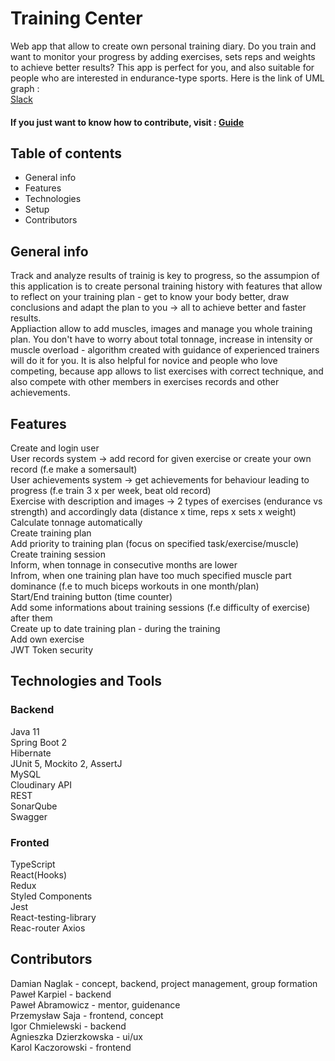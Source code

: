 # Training Center 

Web app that allow to create own personal training diary. Do you train and want to monitor your progress by adding exercises, sets reps and weights to achieve better results? This app is perfect for you, and also suitable for people who are interested in endurance-type sports.
Here is the link of UML graph : <br>
[Slack](https://viewer.diagrams.net/?highlight=0000ff&edit=_blank&layers=1&nav=1&title=uml#R7V1bc6M40%2F41qZq9sIvz4TI%2BzCS1OW2cvDtzSYxs8wVbXsDJeH79J3EUksCYgHFmyFRNghCykR493Wp1ty7k8frnN8%2Farm6hDdwLSbB%2FXsiTCwn96CL6hUv2SYmsRCVLz7GjMjErmDm%2FQFwoxKU7xwZ%2BrmIAoRs423zhHG42YB7kyizPg%2B%2F5agvo5j91ay0BUzCbWy5b%2Bq9jB6u4VNTM7MYVcJar%2BKMNSYtuvFjz16UHd5v48y4keRH%2BRLfXVtJW%2FKL%2ByrLhO1EkTy%2FksQdhEP21%2FjkGLu7cpNui574W3E2%2Ftwc2QZUHngePv8y3p8XSXmrgYX8Fje3LwNCjZt4sdweS9wi%2FbbBPeghs7Evc0ejKdqw13NhPK2dzIY%2FQja8O%2Bgx5IkZX8ehKCrpcBevsTuDtv5MXP9CFMFSTywmGk5Be7ZOrn07wnfibeApdZQ%2Fhi%2BQZtlfijvLhzpvHb%2FS%2B%2FxEo039e%2Fx49LQcuCK6u3%2BBAjcFneUsQlHSZEvcQsHPAijv9G4BrgF4CVXgn4KTFIPCAawXOWx57VgzhZfps2twDdNB7SEI83xTViB6JZ9tAkfV8G9Frxo%2BRaKBaUnUh35KcfMWkpagjmJYQFKw9UW2LK%2FhkDfQH0Q9ZUYjHY7BpngKbMcYGwlAQ8zjT9FKk4YsH4DnoNYFH4rcG0iuhlttJelXYJkTdCWxNCmyKQIGtKmw1Graq3CFsuTzCMup0%2FQJsG9gsetFY3FgvSKTmMGm5zhJheDJHaMDQGr0BL3CQyLqMb6wd28ZtjDzgO7%2Bsl7A9jKP4rVDj6uhCnaTIwg2Anzx5Gj%2BciSkShCXTksVN3DyaSIimtNwoiR9DUVIFLhY%2BCD44ZqWTgxi0ARbx0N7%2FG8r%2B542Dv8mFfIn%2BH1HF6GVlEXc%2FfuY90hWSuuEb5Cqs2AavihpbHWoMKzfFd3005sndGf47d3cLPB9uLPcRzKFn%2B2nNB7qcQi1CEsLHyA88%2BArG0IVeWC7b2ouGBl4eLRDxEuVIJZLmcwLXLlgEHFQHcIub3VpzZ7O8CetMlKzkMdbBcBFEzy7ckPZXaC4AzPgeDKygcC6MELzHmIjRrJDG6FrMrsOJsoVeMIYb9FaWE%2BIfWH7wDvygjJ6ZeVU4LWSZJq6EEwm%2BTZXiFaFwijTDkTMlNxGORb0pnVDAHqPEZWJ0KAhaXpTqeipbi9RGfEVL5voSVhU%2Bg2JIS1i5toQVGFmtVpKwTXGxKZ8ClSTCFEpZ07U6CEuBjlo0CLBjzVI5gHeOKlkI2IM4VDvU9ExJHJqSkP6IeSwh6TOUFTP90Yx6IDWNQ3BvGaSicIqFc33SMrXuMCDKEi3r6pKRqNADzTTV9kAn43rGQvJUa01RqioKk1VpF%2FAzmCWiJtVDn6GxLQ1bE4bf%2Fk%2BZ3nyfOqPZ6tYSN4PX3dvbQGPAV7yY%2FO1AyO2RqvaOThlQo9UxTZSGpqnUZEFNKVo8dGH14A6LyK6gzwOh9ZFmdKhG0atFXVXrYcdgBGhFO29jwPgj5Se%2FKz6D%2BDRprtGVutBTTwe90pU7Ab0nbN1xNssH19owMPTfnTUqx4bVBdwEs%2FhOJZNsZLyarxzXvrH2cIeH1w%2Bs%2BWtyNVpBz%2FmFmrUS0KLbXpAAWsvVmOEnY7yFNl7wkOBNpIpurZ%2B5ijcWNlmFBXPoutbWd17S11ijDnc2IxgEcB1XKjLWFZv3CidAdWsYI9DSDQHSGpZUylnDVKEY0R%2ByhqkcGzB6ILGK3sDNkjSgBjGSZsD3HbjJzKc3jo%2FtsC4e86d8JVS8jOyJWTshCiZWAIhPQriKSrJqiPsOV9p6DoJQ4AD%2Bt3mIbu95X8MG%2FtxztkH4LROTceA5%2BZe2ncXCme9c3EZcaUIU9YZiZmqUE9PhCZO4VWgVp4ektDQ9dIWZHoc2Cno%2B7YxP04KDgGltdyFRYiryKeofsFkGK3o3iiSwWa4Oj8YQTe48azMHSTNMG9N8DV4j852PxrOwhTFxO3u8575q3JfySPPcJzTAfVzFnbX10kjsma8j5jNpW7MhcZivtX3VMsNBReLbWOtMrUtwNf0JvLnj57S7d9ZxgO%2BFELsg8JwCPLAFgYO1vPChsMpjvoxbm2isJzoGtaWk8SGe4wK3NZ5jHe4YadkT3bkQnaZ1TnQia2CpzHQpshKqGy5BcIdqfPkrv%2BJEY45q5WgvX8hWTitS7Bc4a5DxXnpF1cg%2F3dNdNbozKwO6C7rj72eKLOHllfue7c6F7dIdkUNw0bW20CIdx3bVLGpxYz3dHLmMzOZu44TThIWZS5EncWz7FDth8Ysf3sSPB7mTTXxdF4eCmPmySXlGEmUVe%2Fpl9xvb3U9ReTYxDezWyKeNaSiemWUhDUiHVnODdE4hDXzdnB0yWuOegMBy3N5u352aI2q0ewbPbi%2FwtGKjLSklcaRUpq%2BsABqs1SPeeOQHnaj%2Fg9Lt5fd%2BEVVnEVUdQCU6DRcualuLKJPd5mGNmD3BdEUwCrMzmHjqHVx3N8Ewpa6ZFRdSlM06qUYXc83WJAtF6kMdg%2FoFN6yPac%2BncJ%2FIV%2FxEWutiLF1cMnb%2BIlHcM%2BUh2mne3tQEVXqrR8f%2F3%2BWlI47vXu7egfr0NhuwHhR%2Fg%2F0TmK82zn87MHXBGnCEZU%2BWJyNLM3km3Uw0WHVMNNsiSy5ojvOiQCugIOwA0trUcwqDjdL5%2BRFK4aOjNUphJSkz3M2myNDydiU1iXRsILCRtBqVTYWOIjry6%2F%2BBLtbMvCIyAUp6lzksuOsQVlJVVVh6adWd7cCozEetGQ9YaZXzT7aIvdmH8CLTi%2FMKvH%2B9eQQ%2B8N4KN3NfWd0p8RoMVWyiLum9l6pcS%2BIpxgewF5pVTRafUGiKJ5GaH0x6hqWtkOzbRI8qonlCaZvYCc46s5RGxxjpUs1oJU2kWlIFZZjsPzUfsMTv8tNm44sznmXY1BS5IjqP3l5sEJfyZ8AlHTqui3VxSXtCKObJcamcJBMfmZLFoICpfgJgKsZnACZNmKZecx2jJZG9JDANg8n9ciKMcoI9s3i3M1qkCH%2FUIoXx4xI5FjVuNIfRlvZ3ZJwn7Z5PR0Qm62Cht7nVsbnVCIWsCCCtNQCdOkGZmK4ZYqlmHJSGZQnKOCuLuMVT2fE%2BRSYzuTyTmZTPZEYpZJVzJJjC0FSzVqj0zpJmDGWV%2BBIUpttOoMDaAZmI9jMSrX%2BW%2FY8RrTIvoyg3ULK1nX31uN2qRFjGtyNRSwTzxrZmfjDwhfwVCVXEoPg2ES%2FHpjaw9veLfwF4TZuZWHs%2FKSLrHcqvEKLtCYeIpAEk5O0Fmhn%2Bqvh%2BQfaEXVzE5paY7Dwr58YQh6d8iT4pTPGLv1IuYmYDA9DrI7VTM7QXntyeCxYbcMr4evZEfUY%2BWGmIwUk2ako966sGs%2FDC8CbHhOEx3lJZ%2BF1c6%2BlQPF5Kh0xbxa7NAs%2F7ClT1hO5p8hDlfKJtH5Ylr9dh%2FvyeGRkg2xYwFlxm1OYGeFk0w4w0L4oib3HP82duzd3qOFpEvYb6H33TYgMRrvLsuXUVsrS7iwboN2Ka0lnbuEt8a%2BqYKLAGound820ke%2BhsGz35nAv5CFXJR29LKUtD3UmDy%2FXtlOCT2%2Fun6%2Fu7nj4qxwmnk7FxAlFac%2BrkZP1O%2BSOvdPfscSbsYVYlDzpzd3OoYZ1HbqdP00eCPP6%2Bvrmny3oqqaqJpNOycSZpbatK4mR0wkxCLrZ7CjkTCjF4OZC5wZz0GSiN4UVm98Zn0%2FH93WRGqiDXd89PU7Lk6v75cdYTSVUiSWdl40Sit0YkrHdNppKQQZM9m3TEJhIdDcA1pvBNbq3xicTyCdZBvj1e3pL88XD%2FnKeY0eVj7vJ%2B8uPf6fW3q6eeZCqTTBM5xrlwaY1kVM7RuSnJXJSmmu95pjueETh6y4l5RuXsgF7OfpBKy3RyjRXfTGe5fJwQl9d3s8u7aU8vlf32mkhve1p60Vkd5vn2Blv1p9%2Bmd5OeU3g75MYc8HfIXwxVUUv9AD9gilU5uW3TQAgSLLLSFqVwjgR%2FWjl4R3npWVu844Nj7dH8wUVw4%2BLXQT0Qnr4yJIhl7Fo%2BrrJCX9rFXxznTBMc7NPzgltGD8%2FnOw%2F9XkMPXwYrfDQRahJvoI8xJCEuxf95wN6F2%2BrZV1hvXeycuY%2BqEp%2Fr4CcBGhYr%2BsRgBdbo18KD6%2BgqbA%2B7UwlfooLw063w%2F52%2Fs9z4lXZr%2F6%2BcvYj3Z9w1Vujzil4FWGG%2FWMulB5aJDxP04q8M%2FTg7C7Uvj9%2Fg9%2FpjUPjDCzql41YPdzAeNdsJDcLDso%2Fjhrjy%2Frxe4HkId7htKwy%2BtTYYB%2F5uuURoiU46Gof4TGFkw%2FeN79iAgFH0ZTEvAFzvy9x15q9hYxiL%2BCsnKCaxdWu9gvi5Odzu0%2Fo%2BCH%2BFc2DnJx8%2Bc62wTQzfr44bz5bpTyzdIkaQhOfHm78qC%2FWU0opI8NMK9VB%2BRaJFlKsL%2BVRifkTI83mb9mRujrclhrcZALR3MHMnB94yMTaKREnFyjFdjHLPNNVyGJfO2TtPvHyLR%2FHFhVhBIkYsSlSSDqfwqcZPpneY648f01Tb48fuYH99fnp%2BnGKSnl7iv1hLca9pIyGj4n%2FctWb4E%2FcNUR79NKOBD%2Biw0PQMdwLwMs%2BtWW7idAk%2BlNhggokDglQrWECIfyEGD99kDe0d6m9ah3r2AVY7tx5EqmioiWO93YOZR9bDCgYw1mpG0MZtZVF9X7ZJ2FORFhw%2F4u%2FXSZ9aG8vd%2F0IfW6LPPQIrfCxx9cdf0Y10upcdwjLW2XnPzfZ%2BECryECtqFsI9eMvlPombRL9V%2FCJRwiA8jmG0A37H7c7HawdREF7xx4Jgzv%2Boq72dhh%2Bkfcar%2BABsGEWGlbzwzAVgO4CDqCJfx833RdSTe%2FdXOICECksOZvimSIKHPng%2B4oV8Tpmq5px0ihVMyt9G86vOIeX0%2FhGNkM8jTRzzwf%2FOrHGweY3w7PLu87sittqRkZdleZw6SbVmSnouJlLLSyZdNYaCZtRTkETmPHS9ooLbSvI1%2FiCx7l9Rrqxea%2BouMSiFGk1n1aMTJwbV2d0yXJ%2Fjpl6ewgDJIoCLHqzCg7NW0LVxOCJ834S1OFWQ6PErNbLbbvNNVBTRf1LITTktnGfIzbNked%2BnI%2Bf5yvpP%2F%2B%2BrfD%2F7h3tAXIuid5hLalBN9ApDScklGxKT5AjHpleoJJW5vcRLaMXtTaNDqcyYFmS1bgJU5sAbtcsDb%2FhdzZoxyoCb2J9sy18BO0MsYX0iTFNSEX4VXcmpj6YhlqO4bloO7jtLFWEod4lCGjoyfVpXdU1QONRUg9k1uBjjJUttH2OaQWAszAXTUlZJbjyG9hlQZipIClCpWGRJGZo6kd6sdvpnBsK0W0zLuOP4cpbhbgPDJQYJJjQmyWoD6TUruIQby51mpR8UyS2shvkTkLMaLj2w5CAYPwo8mU4NXp%2FeVLljeuP4fsaDxICNODKOPv2Nc4RcgYL%2FEi8TeZFhZdOg6NC4I4znxx4G9yGdOpmtRL%2BG6%2FiPdqsXLQjOqF9P262nPEohbyXUxAN2wkYlcEJmh7OvdWkE%2FJ2YkLelHeYdCedGb9brzKwn0mvaqhETTex5lqrHZBAnfOsPhuoYKAK1Pc7JtMe3rNGGjeaAwpLKB7LYrnf%2B3AX%2B9eYNum%2BAaIbIt3cb1uEl2HNwGh1%2Bkr7r%2BFbyUG%2FsZZWoUh5o3NjbRF5l%2FmqKAeR456OJ2%2FNX9%2FxFB%2B1U5a9G0s%2BV2BqbYa9d5OIT3Y78fXqeqbZYqw6lI2mmvcN7WOsV9sDqY5DPgGfY03iMqluQrYUGiqxcqhSC3HNI1Y1psbph51xCAUVW%2Flz1BHKGBGJ2H1sssistOofS9d34queLynzR2tqmNb5QWF%2BrGfrqPVGcDVFwszeemCkU1tH49vKGzN74dRoV9FRRjSqUs84yULqpTIDAesEzdY73JPp0%2FJ1Thygx%2B0G6WZE6aF%2Fx5lDDUkd6%2FElq2sjtGhGnkgAi%2BKd3qT3G%2BtEavZht0Yt03OFjtZx3Ekec7KAwwhvH1C%2FK%2FXEqOseWDkjbjjbhqVuZK5eg5giBmeZVt5qRbjEkWk2jVNKT6%2FShicgmPeyLciE72uu1zstJsWNbBsKo%2FWZ9f1j32fPy%2FYln0afz%2FWFdRs%2FL96exfj1tt57k3G3i%2BEWROthdPqULbnL0z3k7AClqnkvzLIbWWsIQMV36I9VjbFGkD%2Bpmsvs3xMpiqifQp0A1xcTv%2Bx%2BBMv3n9e%2FR03LgguDq%2Bg1yNtqSffx%2BAVJ%2FAcLwGGcmVvcmSfOfncR0wYVJo94kNvDnnrNNTy4ccWvFXiN8lxFuvqp%2BWVMFfMU0cBZGE%2B7XOy7a6oMnKqPeViRyVSMOhSwG8PhVDSUeDwrlMp4%2BKJMjv6%2BTiOAjT0CuG5IfHoFMxfhLpjRUk4DXEx12rLAbxVxfkl5QnspSNxDpUCktUQPJbCIiT1K2dkaTcVzUXlP55Uohe1DlV6QONXlK2zHQ1K7HFOlIF7bUNkWw2vQgeqZIU7rACSuBd0BhCsfa99%2Bhl7UENnNvv41yt3KfAGvLYY8VZD6aOgk19I9Ly3K1%2FfkKhCm00jbTgly9eejWOS09nHucq9P7%2Fx7r%2F6tUJ8uSPEtcZmzi2DKuCsMS43T9AuwwlRl%2F3DmWqELRuUaDE5qnaXNWfnBw%2F1u7APpxHHQzSzYmQ3UaU0R0t87p7SY2jLidfZJotZr5qerkwqqnSnPnTpK5m9SliwF7Ehmo0LkGVKmmDBTpuDiVDkQ%2Fae4Mbv%2BzHro5oXM%2B%2BrSs%2FFH6tExvfGscnxmJJzTK4t3ij3vE9v7NMlQfClHPSesv8s6xkikZZbkBVqICMIK7JBVwZdSiSw%2FCgKyOE4%2FfQhtvj0z%2FHw%3D%3D) <br>
#### If you just want to know how to contribute, visit : [Guide](https://github.com/CodeEnthusiasts/TrainingCenter/wiki/How-to-contribute%3F)

## Table of contents
* General info
* Features
* Technologies 
* Setup
* Contributors

## General info

Track and analyze results of trainig is key to progress, so the assumpion of this application is to create personal training history with features that allow to reflect on your training plan - get to know your body better, draw conclusions and adapt the plan to you -> all to achieve better and faster results. <br> Appliaction allow to add muscles, images and manage you whole training plan. You don't have to worry about total tonnage, increase in intensity or muscle overload - algorithm created with guidance of experienced trainers will do it for you. It is also helpful for novice and people who love competing, because app allows to list exercises with correct technique, and also compete with other members in exercises records and other achievements.

## Features
Create and login user <br>
User records system -> add record for given exercise or create your own record (f.e make a somersault) <br>
User achievements system -> get achievements for behaviour leading to progress (f.e train 3 x per week, beat old record) <br>
Exercise with description and images -> 2 types of exercises (endurance vs strength) and accordingly data (distance x time, reps x sets x weight) <br>
Calculate tonnage automatically <br>
Create training plan <br>
Add priority to training plan (focus on specified task/exercise/muscle) <br>
Create training session <br>
Inform, when tonnage in consecutive months are lower <br>
Infrom, when one training plan have too much specified muscle part dominance (f.e to much biceps workouts in one month/plan) <br>
Start/End training button (time counter) <br>
Add some informations about training sessions (f.e difficulty of exercise) after them <br>
Create up to date training plan - during the training <br>
Add own exercise <br>
JWT Token security <br>

## Technologies and Tools

### Backend 
 Java 11 <br>
 Spring Boot 2 <br>
 Hibernate <br>
 JUnit 5, Mockito 2, AssertJ  <br>
 MySQL <br>
 Cloudinary API <br>
 REST <br>
 SonarQube <br>
 Swagger <br>
 
### Fronted
 TypeScript <br>
 React(Hooks) <br>
 Redux <br>
 Styled Components <br>
 Jest <br>
 React-testing-library <br>
 Reac-router
 Axios <br>
 
 ## Contributors
 Damian Naglak - concept, backend, project management, group formation<br>
 Paweł Karpiel - backend<br>
 Paweł Abramowicz - mentor, guidenance <br>
 Przemysław Saja - frontend, concept<br>
 Igor Chmielewski - backend <br>
 Agnieszka Dzierzkowska - ui/ux <br>
 Karol Kaczorowski - frontend <br>
